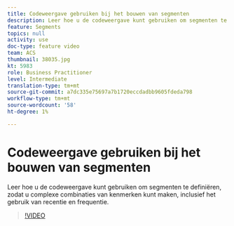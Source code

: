 ```yaml
---
title: Codeweergave gebruiken bij het bouwen van segmenten
description: Leer hoe u de codeweergave kunt gebruiken om segmenten te definiëren, zodat u complexe combinaties van kenmerken kunt maken, inclusief het gebruik van recentie en frequentie.
feature: Segments
topics: null
activity: use
doc-type: feature video
team: ACS
thumbnail: 38035.jpg
kt: 5983
role: Business Practitioner
level: Intermediate
translation-type: tm+mt
source-git-commit: a7dc335e75697a7b1720eccdadbb9605fdeda798
workflow-type: tm+mt
source-wordcount: '58'
ht-degree: 1%

---
```



# Codeweergave gebruiken bij het bouwen van segmenten

Leer hoe u de codeweergave kunt gebruiken om segmenten te definiëren, zodat u complexe combinaties van kenmerken kunt maken, inclusief het gebruik van recentie en frequentie.

>[!VIDEO](https://video.tv.adobe.com/v/38035/?quality=12&learn=on)
